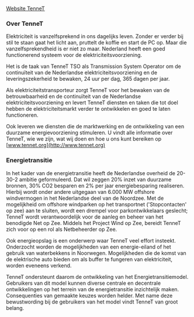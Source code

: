 [Website TenneT](http://www.tennet.org)

### Over TenneT

Elektriciteit is vanzelfsprekend in ons dagelijks leven. Zonder er verder bij stil te staan gaat het licht aan, pruttelt de koffie en start de PC op. Maar die vanzelfsprekendheid is er niet zo maar. Nederland heeft een goed functionerend systeem voor de elektriciteitsvoorziening.

Het is de taak van TenneT TSO als Transmission System Operator om de continuïteit van de Nederlandse elektriciteitsvoorziening en de leveringszekerheid te bewaken, 24 uur per dag, 365 dagen per jaar.

Als elektriciteitstransporteur zorgt TenneT voor het bewaken van de betrouwbaarheid en de continuïteit van de Nederlandse elektriciteitsvoorziening en levert TenneT diensten en taken die tot doel hebben de elektriciteitsmarkt verder te ontwikkelen en goed te laten functioneren.

Ook leveren we diensten die de marktwerking en de ontwikkeling van een duurzame energievoorziening stimuleren. U vindt alle informatie over TenneT, wie we zijn, wat wij doen en hoe u ons kunt bereiken op [www.tennet.org](http://www.tennet.org)

### Energietransitie

In het kader van de energietransitie heeft de Nederlandse overheid de 20-30-2 ambitie geformuleerd. Dat wil zeggen 20% inzet van duurzame bronnen, 30% CO2 besparen en 2% per jaar energiebesparing realiseren. Hierbij wordt onder andere uitgegaan van 6.000 MW offshore windvermogen in het Nederlandse deel van de Noordzee. Met de mogelijkheid om offshore windparken op het transportnet ('Stopcontacten' op zee) aan te sluiten, wordt een drempel voor parkontwikkelaars geslecht; TenneT wordt verantwoordelijk voor de aanleg en beheer van het benodigde Net op Zee. Middels het Project Wind op Zee, bereidt TenneT zich voor op een rol als Netbeheerder op Zee.

Ook energieopslag is een onderwerp waar TenneT veel effort insteekt. Onderzocht worden de mogelijkheden van een energie-eiland of het gebruik van waterbekkens in Noorwegen. Mogelijkheden die de komst van de elektrische auto bieden om als buffer te fungeren van elektriciteit, worden eveneens verkend.

TenneT ondersteunt daarom de ontwikkeling van het Energietransitiemodel. Gebruikers van dit model kunnen diverse centrale en decentrale ontwikkelingen op het terrein van de energietransitie inzichtelijk maken. Consequenties van gemaakte keuzes worden helder. Met name deze bewustwording bij de gebruikers van het model vindt TenneT van groot belang.